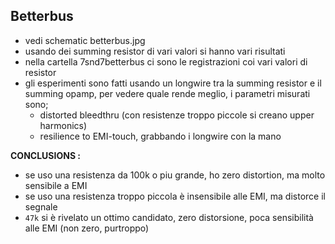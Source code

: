 ## Betterbus
  * vedi schematic betterbus.jpg
  * usando dei summing resistor di vari valori si hanno vari risultati
  * nella cartella 7snd7betterbus ci sono le registrazioni coi vari valori di resistor
  * gli esperimenti sono fatti usando un longwire tra la summing resistor e il summing opamp, per vedere quale rende meglio, i parametri misurati sono;
    - distorted bleedthru (con resistenze troppo piccole si creano upper harmonics)
    - resilience to EMI-touch, grabbando i longwire con la mano
  
  **CONCLUSIONS :**
  - se uso una resistenza da 100k o piu grande, ho zero distortion, ma molto sensibile a EMI
  - se uso una resistenza troppo piccola è insensibile alle EMI, ma distorce il segnale
  - `47k` si è rivelato un ottimo candidato, zero distorsione, poca sensibilità alle EMI (non zero, purtroppo)
  
  
